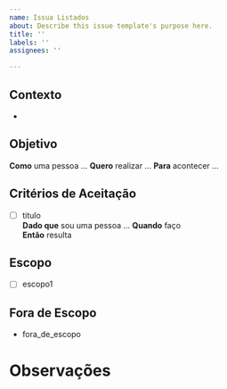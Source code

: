 ```yaml
---
name: Issua Listados
about: Describe this issue template's purpose here.
title: ''
labels: ''
assignees: ''

---
```


## **Contexto**

-

## **Objetivo**

**Como** uma pessoa ...
**Quero** realizar ...
**Para** acontecer ...

## **Critérios de Aceitação**

- [ ] titulo  
**Dado que** sou uma pessoa ...
**Quando** faço  
**Então** resulta


## **Escopo**

- [ ] escopo1

## **Fora de Escopo**

- fora_de_escopo


# Observações
